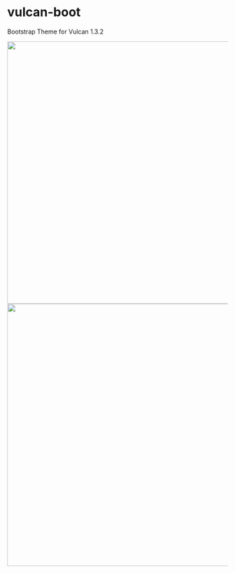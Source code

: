 # vulcan-boot
Bootstrap Theme for Vulcan 1.3.2

<img src="https://s3.ap-south-1.amazonaws.com/grudr/vipi.nsl2787%40gmail.com/FireShot+Capture+34+-+Vulcan+-+http___localhost_3000_.png" height="600">

<img src="https://s3.ap-south-1.amazonaws.com/grudr/vipi.nsl2787%40gmail.com/FireShot+Capture+35+-+Read+This+First+%F0%9F%8E%88_+-+http___localhost_3000_posts_WZWK7T.png" height="600">
